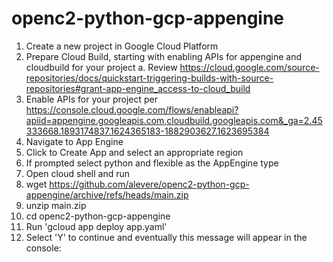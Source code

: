 # openc2-python-gcp-appengine

1. Create a new project in Google Cloud Platform
2. Prepare Cloud Build, starting with enabling APIs for appengine and cloudbuild for your project a. Review https://cloud.google.com/source-repositories/docs/quickstart-triggering-builds-with-source-repositories#grant-app-engine_access-to-cloud_build
3. Enable APIs for your project per https://console.cloud.google.com/flows/enableapi?apiid=appengine.googleapis.com,cloudbuild.googleapis.com&_ga=2.45333668.1893174837.1624365183-1882903627.1623695384
4. Navigate to App Engine
5. Click to Create App and select an appropriate region
6. If prompted select python and flexible as the AppEngine type
7. Open cloud shell and run
8. wget https://github.com/alevere/openc2-python-gcp-appengine/archive/refs/heads/main.zip
9. unzip main.zip
10. cd openc2-python-gcp-appengine
11. Run 'gcloud app deploy app.yaml'
12. Select 'Y' to continue and eventually this message will appear in the console: 
